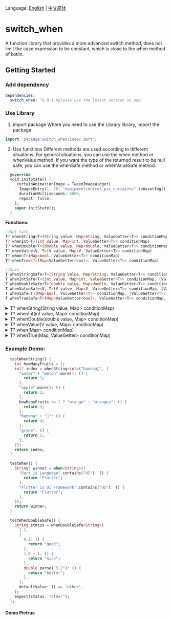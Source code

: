 Language: [English](README.md) | [中文简体](README-ZH.md)
# switch_when

A function library that provides a more advanced switch method, does not limit the case expression to be constant, which is close to the when method of kotlin.

## Getting Started

### Add dependency

```yaml
dependencies:
  switch_when: ^0.0.1 #please use the latest version on pub
```
 
### Use Library
1. import package
 Where you need to use the Library library, import the package
```dart
import 'package:switch_when/index.dart';
```

2. Use functions
Different methods are used according to different situations. For general situations, you can use the when method or whenValue method. If you want the type of the returned result to be null safe, you can use the whenSafe method or whenValueSafe method.
```dart
  @override
  void initState() {
    _curtainAnimationImage = TweenImageWidget(
      ImagesEntry(1, 20, "equipmentcontrol_pic_curtain%s".toAssetImg()),
      durationMilliseconds: 5000,
      repeat: false,
    );
    super.initState();
  }
```


**Functions:**
```dart
//Not Safe
T? whenString<T>(String value, Map<String, ValueGetter<T>> conditionMap)
T? whenInt<T>(int value, Map<int, ValueGetter<T>> conditionMap)
T? whenDouble<T>(double value, Map<double, ValueGetter<T>> conditionMap) 
T? whenValue<V, T>(V value, Map<V, ValueGetter<T>> conditionMap)
T? when<T>(Map<bool, ValueGetter<T>> conditionMap)
T? whenTrue<T>(Map<ValueGetter<bool>, ValueGetter<T>> conditionMap)

//Safe
T whenStringSafe<T>(String value, Map<String, ValueGetter<T>> conditionMap, {ValueGetter<T>? defaultValue}) 
T whenIntSafe<T>(int value, Map<int, ValueGetter<T>> conditionMap, {ValueGetter<T>? defaultValue})
T whenDoubleSafe<T>(double value, Map<double, ValueGetter<T>> conditionMap, {ValueGetter<T>? defaultValue}) 
T whenValueSafe<V, T>(V value, Map<V, ValueGetter<T>> conditionMap, {ValueGetter<T>? defaultValue}) 
T whenSafe<T>(Map<bool, ValueGetter<T>> conditionMap, {ValueGetter<T>? defaultValue})
T whenTrueSafe<T>(Map<ValueGetter<bool>, ValueGetter<T>> conditionMap, {ValueGetter<T>? defaultValue}) 
```


<details>
  <summary>T? whenString<T>(String value, Map<String, ValueGetter<T>> conditionMap)</summary>
<p>Used to replace the [switch] method, because in some scenarios, an error warning of Case expressions must be constant;<br>
If there is [value] in [Map.keys] of [conditionMap], execute its corresponding [ValueGetter] method
</p>

example:
```dart
 int? index = whenString<int>("banana🍌", {
   "water" + "melon": () {
     return 1;
   },
   "apple": () {
     return 2;
   },
   "orange": () {
     return 3 ;
   },
   "banana" + "🍌": () {
     return 4;
   },
   "grape": () {
     return 5;
   },
 });
```
</details>


<details>
  <summary>T? whenInt<T>(int value, Map<int, ValueGetter<T>> conditionMap)</summary>
<p>Used to replace the [switch] method, because in some scenarios, an error warning of Case expressions must be constant;<br>
If there is [value] in [Map.keys] of [conditionMap], execute its corresponding [ValueGetter] method
</p>

example:
```dart
 String? status = whenInt<String>(1, {
   1: () {
     return "good";
   },
   1 + 1: () {
     return "nice";
   },
   int.parse("3"): () {
     return "better";
   },
 });
```
</details>

<details>
  <summary>T? whenDouble<T>(double value, Map<double, ValueGetter<T>> conditionMap)</summary>
<p>Used to replace the [switch] method, because in some scenarios, an error warning of Case expressions must be constant;<br>
If there is [value] in [Map.keys] of [conditionMap], execute its corresponding [ValueGetter] method
</p>

example:
```dart
 String? status = whenDouble<String>(2.0, {
   0.1: () {
     return "good";
   },
   1.0 + 1: () {
     return "nice";
   },
   double.parse("3.2"): () {
     return "better";
   },
 });
```
</details>



<details>
  <summary>T? whenValue<V, T>(V value, Map<V, ValueGetter<T>> conditionMap)</summary>
<p>The super evolution version💖💖💖 of [switch] method, all basic types of values can be compared, including [List], [Map], [Set], and [Iterable].<br>
All need do is [value] in [Map.keys] of [conditionMap], its corresponding [ValueGetter] method will be executed
</p>

example:
```dart
 String? kind = whenValue<List, String>(
   ["apple", "orange"],
   {
     ["cat", "dog"]: () {
       return "pets";
     },
     ["apple", "orange"]: () {
       return "fruits";
     },
     ["red", "white", "black"]: () {
       return "colors";
     },
   },
 );
```
</details>


<details>
  <summary>T? when<T>(Map<bool, ValueGetter<T>> conditionMap)</summary>
<p>The when function of the Kotlin version of the method [switch].<br>
 As long as the first true is found in [Map.keys] of [conditionMap], its corresponding [ValueGetter] method will be executed immediately and the relative value will be returned.<br>
 If it is not found, it will return null; if you need a default value, you can add a MapEntry with a key equal to true at the end of the Map
</p>

example:
```dart
 String? winner = when<String>({
   "Dart is Language".contains("UI"): () {
     return "Flutter";
   },
   "Flutter is UI Framework".contains("UI"): () {
     return "Flutter";
   },
 });
```
</details>


<details>
  <summary>T? whenTrue<T>(Map<ValueGetter<bool>, ValueGetter<T>> conditionMap)</summary>
<p>The when function of the Kotlin version of the method [switch]，its conditional expression will be calculated。.<br>
 As long as [conditionMap] to [Map.keys] appears first execution result is true, it will immediately perform corresponding [ValueGetter] method, and an opposite return value.<br>
 If it is not found, it will return null; if you need a default value, you can add a MapEntry with a key equal to true at the end of the Map
</p>

example:
```dart
String? something = whenTrue<String>({
      () {
    if (1 + 100 * 1000 < 2000) {
      return false;
    } else if ("Who is my lovely baby?".length > 10) {
      return true;
    } else {
      return false;
    }
  }: () {
    return "Test OK";
  },
      () {
    return int.tryParse("3.14*") != null;
  }: () {
    return "PI get";
  }
});
```
</details>

### Example Demo:

```dart
  testWhenString() {
    int howManyFruits = 2;
    int? index = whenString<int>("banana🍌", {
      "water" + "melon".more(): () {
        return 1;
      },
      "apple".more(): () {
        return 2;
      },
      howManyFruits <= 1 ? "orange" : "oranges": () {
        return 3;
      },
      "banana" + "🍌": () {
        return 4;
      },
      "grape": () {
        return 5;
      },
    });
    return index;
  }

  testWhen() {
    String? winner = when<String>({
      "Dart is Language".contains("UI"): () {
        return "Flutter";
      },
      "Flutter is UI Framework".contains("UI"): () {
        return "Flutter";
      },
    });
    return winner;
  }

  testWhenDoubleSafe() {
    String status = whenDoubleSafe<String>(
      2.1,
      {
        0.1: () {
          return "good";
        },
        1.0 + 1: () {
          return "nice";
        },
        double.parse("3.2"): () {
          return "better";
        },
      },
      defaultValue: () => "other",
    );
    expect(status, "other");
  };
```

#### Demo Pictrue
<!-- ![demo](demo.gif) -->




